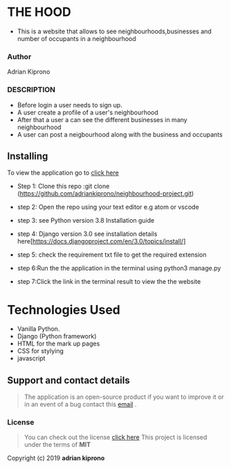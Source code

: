 # THE HOOD
- This is a website that allows to see neighbourhoods,businesses and number of occupants in a neighbourhood

### Author

 Adrian Kiprono 

 ### DESCRIPTION
 - Before login a user needs to sign up.
 - A user create a profile of  a user's neighbourhood
 - After that a user a can see the different businesses in many neighbourhood 
 - A user can post a neigbourhood along with the business and occupants


 
## Installing 

To view the application go to [click here](https://github.com/adriankiprono/neighbourhood-project.git )

- Step 1: Clone this repo :git clone (https://github.com/adriankiprono/neighbourhood-project.git)

- step 2: Open the repo using your text editor e.g atom or vscode

- step 3: see Python version 3.8 Installation guide

- step 4: Django version 3.0 see installation details here[https://docs.djangoproject.com/en/3.0/topics/install/]

- step 5: check the requirement txt file to get the required extension

- step 6:Run the the application in  the terminal using python3 manage.py

- step 7:Click the link in the terminal result to view the the website


# Technologies Used

- Vanilla Python.
- Django (Python framework)
- HTML for the mark up pages
- CSS for stylying
- javascript

## Support and contact details
>The application is an open-source product if you  want to improve it or in an event of a bug  contact this
> [email](tuimuradrian6@gmail.com) .
### License
>You can check out the license [click here](LICENSE)
This project is licensed under the terms of **MIT**

Copyright (c) 2019 **adrian  kiprono**
